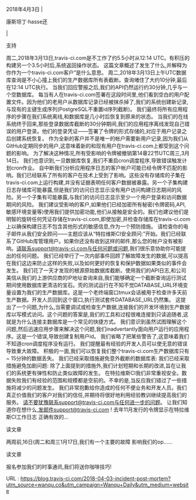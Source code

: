  
 2018年4月3日 
 | 
  
  
  
  
  
  
 康斯坦丁·hasse还 
  
  
  
  
 | 
  
 支持 
  
 周二,2018年3月13日,travis-ci.com是不工作了约5.5小时从12:14 UTC。有积压的构建另一个3.5小时后,系统返回操作状态。 
 这篇文章概述了发生了什么,并解释为你作为一个travis-ci.com客户”是什么意思。 
 周二,2018年3月13日上午UTC数据库查询是不小心撞上我们的生产数据库所有表截断。查询堵住了大约10分钟,最后在12:14 UTC执行。 
 当我们回应警报之后,我们的API仍然运行约30分钟,几乎与一个空数据库。 
 每当有人在travis-ci.com签署在这段时间里,他们看到空白的用户配置文件。因为他们的老用户从数据库记录已经被抹杀掉了,我们的系统创建新记录,与现有的主键生成序列(PostgreSQL不重置id序列截断)。 
 我们最终将所有应用程序的步骤在我们系统离线,和数据库是几小时后恢复到原来的状态。 
 当我们的在线系统终于回来,那些登录数据库截断的30分钟期间,我们的应用程序离线发现自己错误的用户登录。他们的登录凭证——签署了令牌的形式存储的,对应于用户记录之后创建系统恢复。 
 作为全新的客户并不是唯一的帐户需要新用户记录,因为我们从GitHub定期同步的用户,这意味着新的和现有用户在travis-ci.com上都受到这个问题的影响。 
 为了解决这种情况,所有受影响的令牌被撤销第14章22节UTC周三,3月14日。 
 我们也意识到,一旦数据库恢复,我们不重启cron调度程序,导致错误触发计划cron作业。 
 自中断我们分析应用程序日志的客户帐户可能已经令牌不匹配的影响。我们已经联系了所有的客户在技术上受到了影响。这些没有存储库的子集在travis-ci.com上运行构建,并没有证据表明任何客户数据被暴露。另一个子集构建日志存储库可能暴露,但是我们的访问日志显示没有用户访问构建日志期间的风险。另一个子集有可能暴露,与我们的访问日志显示至少一个用户登录和访问数据期间的风险。 
 我们建议受影响的客户,如果他们已经加密所有秘密(令牌密码,API,敏感环境变量等)使用我们提供加密功能,他们从接触是安全的。我们也建议他们是明智的旋转任何凭证存储在travis-ci.com,即使加密,并检查存储库在travis-ci.com上以确保构建日志不包含其他形式的敏感信息,作为一个预防措施。 
 请检查你的电子邮件从我们安全顾问——主题应该从“特拉维斯CI安全顾问:”开始。我们已经联系了GitHub库管理用户。如果你还没有收到这样的邮件,那么您的帐户没有被影响。请联系support@travis-ci.com与任何问题或问题,我们很乐意协助你可能提出的任何问题。 
 我们已经举行了一次内部事件回顾了解故障发生的数据,可以提高在我们这边来防止这样的失败,以及如何更好的恢复和保护数据如果类似的事件会发生。 
 我们花了一天才发现的根源原始数据库截断。使用我们的API日志,和公司 
 美信从我们的上游供应商的IP地址查询来自,我们能够确定一个截断查询运行测试期间使用数据库更清洁的宝石。壳的测试运行在不知不觉DATABASE_URL环境变量设置为我们的生产数据库。这是一个老终端窗口tmux会话被用于检查许多天前生产数据。开发人员回到这个窗口,执行测试套件DATABASE_URL仍然集。 
 这提出了一个问题,为什么,当需要调试或检查生产数据,连接我们的开发环境到生产数据库以写模式访问。这个问题的答案是,我们的工具和过程很难连接到只读追随者,这就是为什么连接主数据库是一个常见的快捷方式。 
 我们意识到虽然试图理解这个问题,然后迅速应用步骤来解决这个问题,我们inadvertantly面向用户运行的应用程序。这是一个错误,导致创建复制用户id。 
 我们省略了把某些警告了,这意味着我们不知道cron调度程序没有运行。 
 我们提醒最有经验的开发人员可以使无意的错误导致重大故障。 
 积极的一面,我们可以恢复我们整个travis-ci.com生产数据库只有~ 15分钟的数据丢失。 
 我们已经采取措施避免意外截断的数据库表: 
 我们已经采取措施避免加剧问题: 
 除了上面提到的措施外,我们计划短期和长期的改进,旨在让我们的系统更有弹性和防止类似故障的发生。 
 在特拉维斯CI我们非常重视安全。数据失败我们有经验的范围和规模都是空前的。不幸的是,当反应我们错过了一些措施将减少的问题发生。 
 我们非常抱歉给你造成的任何不便业务和开发人员。我们真正价值我们的客户对我们的信任,并期待将很好地利用经验教训继续提高我们的服务。 
 请不要犹豫联系support@travis-ci.com与任何进一步的问题。 
 让我们知道你在想什么,发邮件support@travis-ci.com ! 
 去年11月发行的令牌显示在特拉维斯CI工作日志 
 正确有效的… 
  
 读文章 
  
  
  
  
  
 两周前,16日(周二和周三1月17日,我们有一个主要的故障 
 影响我们的op…… 
  
 读文章 
  
  
  
  
  
 报名参加我们的时事通讯,我们将送你咖啡技巧! 
  
   
  URL : https://blog.travis-ci.com/2018-04-03-incident-post-mortem?utm_source=wanqu.co&utm_campaign=Wanqu+Daily&utm_medium=website